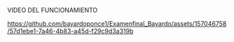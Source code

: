 VIDEO DEL FUNCIONAMIENTO


https://github.com/bayardoponce1/Examenfinal_Bayardo/assets/157046758/57d1ebe1-7a46-4b83-a45d-f29c9d3a319b

